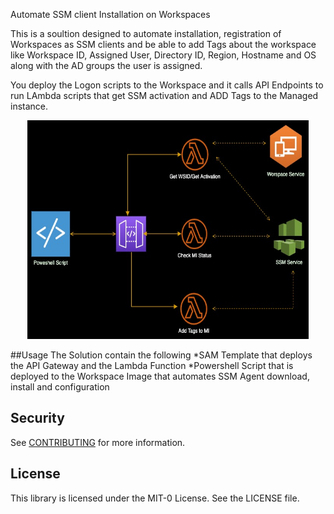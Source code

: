 Automate SSM client Installation on Workspaces

This is a soultion designed to automate installation, registration of Workspaces as SSM clients and be able to add Tags about the workspace like Workspace ID, Assigned User, Directory ID, Region, Hostname and OS along with the AD groups the user is assigned. 

You deploy the Logon scripts to the Workspace and it calls API Endpoints to run LAmbda scripts that get SSM activation and ADD Tags to the Managed instance. 

<p align="center">
  <img src="/Docs/SSM_auto_architecture.jpg" width="450" height="350" title="Architecture Diagram">
</p>

##Usage
The Solution contain the following
*SAM Template that deploys the API Gateway and the Lambda Function
*Powershell Script that is deployed to the Workspace Image that automates SSM Agent download, install and configuration

## Security

See [CONTRIBUTING](CONTRIBUTING.md#security-issue-notifications) for more information.

## License

This library is licensed under the MIT-0 License. See the LICENSE file.

